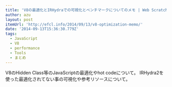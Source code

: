 ```yaml
---
title: 'V8の最適化とIRHydraでの可視化とベンチマークについてのメモ | Web Scratch'
author: azu
layout: post
itemUrl: 'http://efcl.info/2014/09/13/v8-optimization-memo/'
date: '2014-09-13T15:36:30.779Z'
tags:
  - JavaScript
  - V8
  - performance
  - Tools
  - まとめ
---
```

V8のHidden Class等のJavaScriptの最適化やhot codeについて。
IRHydra2を使った最適化されてない事の可視化や参考リソースについて。
